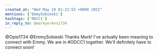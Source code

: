 ```yaml
---
created_at: "Wed May 19 01:22:55 +0000 2021"
mentions: ['EmmySobieski']
hashtags: ['ODCC1']
in_reply_to: @markyerkes1734
---
```


@Opie1734 @EmmySobieski Thanks Mark! I've actually been meaning to connect with Emmy. We are in #ODCC1 together. We'll definitely have to connect soon!